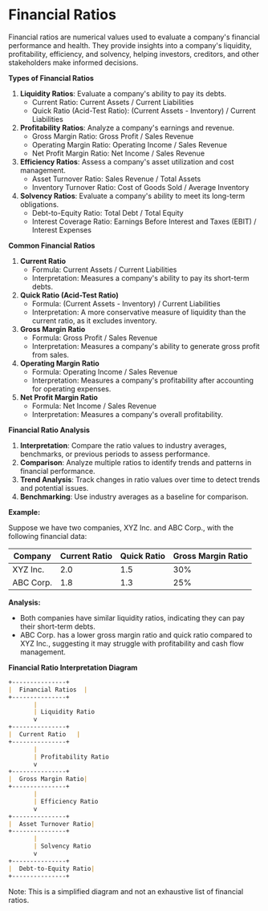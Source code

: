 **Financial Ratios**
=====================

Financial ratios are numerical values used to evaluate a company's financial performance and health. They provide insights into a company's liquidity, 
profitability, efficiency, and solvency, helping investors, creditors, and other stakeholders make informed decisions.

**Types of Financial Ratios**

1. **Liquidity Ratios**: Evaluate a company's ability to pay its debts.
	* Current Ratio: Current Assets / Current Liabilities
	* Quick Ratio (Acid-Test Ratio): (Current Assets - Inventory) / Current Liabilities
2. **Profitability Ratios**: Analyze a company's earnings and revenue.
	* Gross Margin Ratio: Gross Profit / Sales Revenue
	* Operating Margin Ratio: Operating Income / Sales Revenue
	* Net Profit Margin Ratio: Net Income / Sales Revenue
3. **Efficiency Ratios**: Assess a company's asset utilization and cost management.
	* Asset Turnover Ratio: Sales Revenue / Total Assets
	* Inventory Turnover Ratio: Cost of Goods Sold / Average Inventory
4. **Solvency Ratios**: Evaluate a company's ability to meet its long-term obligations.
	* Debt-to-Equity Ratio: Total Debt / Total Equity
	* Interest Coverage Ratio: Earnings Before Interest and Taxes (EBIT) / Interest Expenses

**Common Financial Ratios**

1. **Current Ratio**
	* Formula: Current Assets / Current Liabilities
	* Interpretation: Measures a company's ability to pay its short-term debts.
2. **Quick Ratio (Acid-Test Ratio)**
	* Formula: (Current Assets - Inventory) / Current Liabilities
	* Interpretation: A more conservative measure of liquidity than the current ratio, as it excludes inventory.
3. **Gross Margin Ratio**
	* Formula: Gross Profit / Sales Revenue
	* Interpretation: Measures a company's ability to generate gross profit from sales.
4. **Operating Margin Ratio**
	* Formula: Operating Income / Sales Revenue
	* Interpretation: Measures a company's profitability after accounting for operating expenses.
5. **Net Profit Margin Ratio**
	* Formula: Net Income / Sales Revenue
	* Interpretation: Measures a company's overall profitability.

**Financial Ratio Analysis**

1. **Interpretation**: Compare the ratio values to industry averages, benchmarks, or previous periods to assess performance.
2. **Comparison**: Analyze multiple ratios to identify trends and patterns in financial performance.
3. **Trend Analysis**: Track changes in ratio values over time to detect trends and potential issues.
4. **Benchmarking**: Use industry averages as a baseline for comparison.

**Example:**

Suppose we have two companies, XYZ Inc. and ABC Corp., with the following financial data:

| Company | Current Ratio | Quick Ratio | Gross Margin Ratio |
| --- | --- | --- | --- |
| XYZ Inc. | 2.0 | 1.5 | 30% |
| ABC Corp. | 1.8 | 1.3 | 25% |

**Analysis:**

* Both companies have similar liquidity ratios, indicating they can pay their short-term debts.
* ABC Corp. has a lower gross margin ratio and quick ratio compared to XYZ Inc., suggesting it may struggle with profitability and cash flow management.

**Financial Ratio Interpretation Diagram**
```markdown
+---------------+
|  Financial Ratios  |
+---------------+
       |
       | Liquidity Ratio
       v
+---------------+
|  Current Ratio   |
+---------------+
       |
       | Profitability Ratio
       v
+---------------+
|  Gross Margin Ratio|
+---------------+
       |
       | Efficiency Ratio
       v
+---------------+
|  Asset Turnover Ratio|
+---------------+
       |
       | Solvency Ratio
       v
+---------------+
|  Debt-to-Equity Ratio|
+---------------+
```

Note: This is a simplified diagram and not an exhaustive list of financial ratios.
